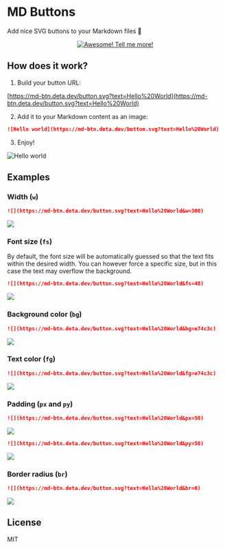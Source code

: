 # MD Buttons

Add nice SVG buttons to your Markdown files 🎨

<p align="center">
    <a href="#how-does-it-work">
        <img src="https://md-btn.deta.dev/button.svg?text=Awesome%20%F0%9F%9A%80%20Tell%20me%20more!&w=250&px=40&py=40" alt="Awesome! Tell me more!">
    </a>
</p>

## How does it work?

1. Build your button URL:

[https://md-btn.deta.dev/button.svg?text=Hello%20World](https://md-btn.deta.dev/button.svg?text=Hello%20World)

2. Add it to your Markdown content as an image:

```md
![Hello world](https://md-btn.deta.dev/button.svg?text=Hello%20World)
```

3. Enjoy!

![Hello world](https://md-btn.deta.dev/button.svg?text=Hello%20World)

## Examples

### Width (`w`)

```md
![](https://md-btn.deta.dev/button.svg?text=Hello%20World&w=300)
```

![](https://md-btn.deta.dev/button.svg?text=Hello%20World&w=300)

### Font size (`fs`)

By default, the font size will be automatically guessed so that the text fits within the desired width. You can however force a specific size, but in this case the text may overflow the background.

```md
![](https://md-btn.deta.dev/button.svg?text=Hello%20World&fs=48)
```

![](https://md-btn.deta.dev/button.svg?text=Hello%20World&fs=48)

### Background color (`bg`)

```md
![](https://md-btn.deta.dev/button.svg?text=Hello%20World&bg=e74c3c)
```

![](https://md-btn.deta.dev/button.svg?text=Hello%20World&bg=e74c3c)

### Text color (`fg`)

```md
![](https://md-btn.deta.dev/button.svg?text=Hello%20World&fg=e74c3c)
```

![](https://md-btn.deta.dev/button.svg?text=Hello%20World&fg=e74c3c)

### Padding (`px` and `py`)

```md
![](https://md-btn.deta.dev/button.svg?text=Hello%20World&px=50)
```

![](https://md-btn.deta.dev/button.svg?text=Hello%20World&px=50)

```md
![](https://md-btn.deta.dev/button.svg?text=Hello%20World&py=50)
```

![](https://md-btn.deta.dev/button.svg?text=Hello%20World&py=50)

### Border radius (`br`)

```md
![](https://md-btn.deta.dev/button.svg?text=Hello%20World&br=0)
```

![](https://md-btn.deta.dev/button.svg?text=Hello%20World&br=0)

## License

MIT
